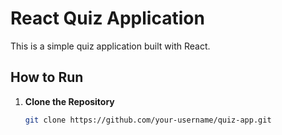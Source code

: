 # React Quiz Application

This is a simple quiz application built with React.

## How to Run

1. **Clone the Repository**
   ```bash
   git clone https://github.com/your-username/quiz-app.git
